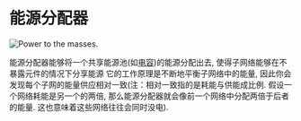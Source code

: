 # 能源分配器

![Power to the masses.](oredict:oc:powerDistributor)

能源分配器能够将一个共享能源池(如[电容](capacitor.md))的能源分配出去, 使得子网络能够在不暴露元件的情况下分享能源
它的工作原理是不断地平衡子网络中的能量, 因此你会发现每个子网的能量供应相对一致(注：相对一致指的是耗能与供能成比例. 假设一个网络耗能是另一个的两倍, 那么能源分配器就会像前一个网络中分配两倍于后者的能量. 这也意味着这些网络往往会同时没电).